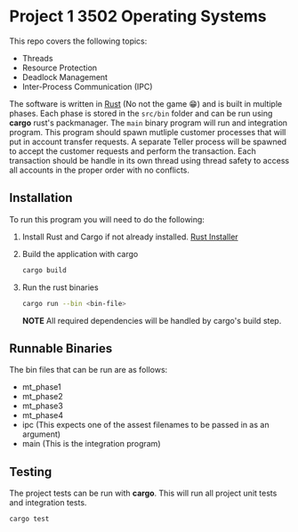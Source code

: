 # Project 1 3502 Operating Systems

This repo covers the following topics:
- Threads
- Resource Protection
- Deadlock Management
- Inter-Process Communication (IPC)

The software is written in [Rust](https://www.rust-lang.org/) (No not the game :grin:) and is built in multiple phases. Each phase is stored in the `src/bin` folder and can be run using **cargo** rust's packmanager. The `main` binary program will run and integration program. This program should spawn mutliple customer processes that will put in account transfer requests. A separate Teller process will be spawned to accept the customer requests and perform the transaction. Each transaction should be handle in its own thread using thread safety to access all accounts in the proper order with no conflicts.

## Installation

To run this program you will need to do the following:
1. Install Rust and Cargo if not already installed. [Rust Installer](https://rustup.rs/)
2. Build the application with cargo
    ```bash
    cargo build
    ```
3. Run the rust binaries
    ```bash
    cargo run --bin <bin-file>
    ```

    **NOTE** All required dependencies will be handled by cargo's build step.

## Runnable Binaries

The bin files that can be run are as follows:
- mt_phase1
- mt_phase2
- mt_phase3
- mt_phase4
- ipc (This expects one of the assest filenames to be passed in as an argument)
- main (This is the integration program)

## Testing

The project tests can be run with **cargo**. This will run all project unit tests and integration tests.

```
cargo test
```